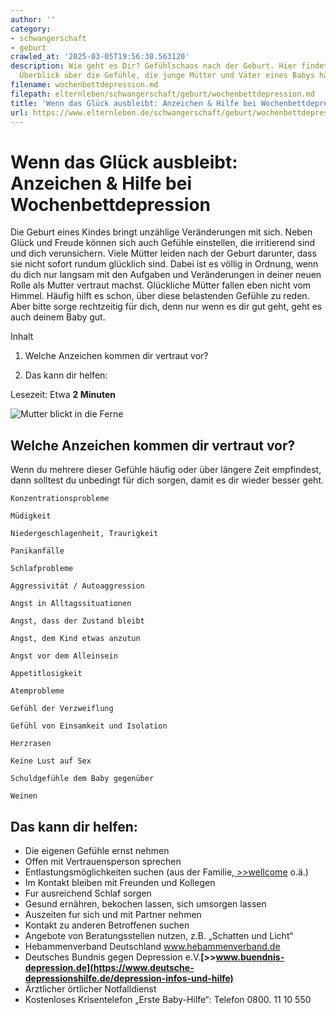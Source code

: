 ```yaml
---
author: ''
category:
- schwangerschaft
- geburt
crawled_at: '2025-03-05T19:56:38.563120'
description: Wie geht es Dir? Gefühlschaos nach der Geburt. Hier findet Ihr einen
  Überblick über die Gefühle, die junge Mütter und Väter eines Babys häufig verspüren
filename: wochenbettdepression.md
filepath: elternleben/schwangerschaft/geburt/wochenbettdepression.md
title: 'Wenn das Glück ausbleibt: Anzeichen & Hilfe bei Wochenbettdepression'
url: https://www.elternleben.de/schwangerschaft/geburt/wochenbettdepression/
---
```


#  Wenn das Glück ausbleibt: Anzeichen & Hilfe bei Wochenbettdepression

Die Geburt eines Kindes bringt unzählige Veränderungen mit sich. Neben Glück
und Freude können sich auch Gefühle einstellen, die irritierend sind und dich
verunsichern. Viele Mütter leiden nach der Geburt darunter, dass sie nicht
sofort rundum glücklich sind. Dabei ist es völlig in Ordnung, wenn du dich nur
langsam mit den Aufgaben und Veränderungen in deiner neuen Rolle als Mutter
vertraut machst. Glückliche Mütter fallen eben nicht vom Himmel. Häufig hilft
es schon, über diese belastenden Gefühle zu reden. Aber bitte sorge
rechtzeitig für dich, denn nur wenn es dir gut geht, geht es auch deinem Baby
gut.

Inhalt

1. Welche Anzeichen kommen dir vertraut vor?

2. Das kann dir helfen:

Lesezeit: Etwa **2 Minuten**

![Mutter blickt in die
Ferne](/fileadmin/_processed_/9/8/csm_Checkliste_Wie_geht_es_Dir_2677c40def.jpg)

## Welche Anzeichen kommen dir vertraut vor?

Wenn du mehrere dieser Gefühle häufig oder über längere Zeit empfindest, dann
solltest du unbedingt für dich sorgen, damit es dir wieder besser geht.

    Konzentrationsprobleme 

    Müdigkeit 

    Niedergeschlagenheit, Traurigkeit 

    Panikanfälle 

    Schlafprobleme 

    Aggressivität / Autoaggression 

    Angst in Alltagssituationen 

    Angst, dass der Zustand bleibt 

    Angst, dem Kind etwas anzutun 

    Angst vor dem Alleinsein 

    Appetitlosigkeit 

    Atemprobleme 

    Gefühl der Verzweiflung 

    Gefühl von Einsamkeit und Isolation 

    Herzrasen 

    Keine Lust auf Sex 

    Schuldgefühle dem Baby gegenüber 

    Weinen

##  Das kann dir helfen:

  * Die eigenen Gefühle ernst nehmen
  * Offen mit Vertrauensperson sprechen
  * Entlastungsmöglichkeiten suchen (aus der Familie,[ >>wellcome](https://www.wellcome-online.de/angebote-fuer-familien/praktische-hilfe-nach-der-geburt/) o.ä.)
  * Im Kontakt bleiben mit Freunden und Kollegen
  * Fur ausreichend Schlaf sorgen
  * Gesund ernähren, bekochen lassen, sich umsorgen lassen
  * Auszeiten fur sich und mit Partner nehmen
  * Kontakt zu anderen Betroffenen suchen
  * Angebote von Beratungsstellen nutzen, z.B. „Schatten und Licht“
  * Hebammenverband Deutschland www.hebammenverband.de
  * Deutsches Bundnis gegen Depression e.V.**[>>www.buendnis-depression.de](https://www.deutsche-depressionshilfe.de/depression-infos-und-hilfe)**
  * Ärztlicher örtlicher Notfalldienst
  * Kostenloses Krisentelefon „Erste Baby-Hilfe“: Telefon 0800. 11 10 550

